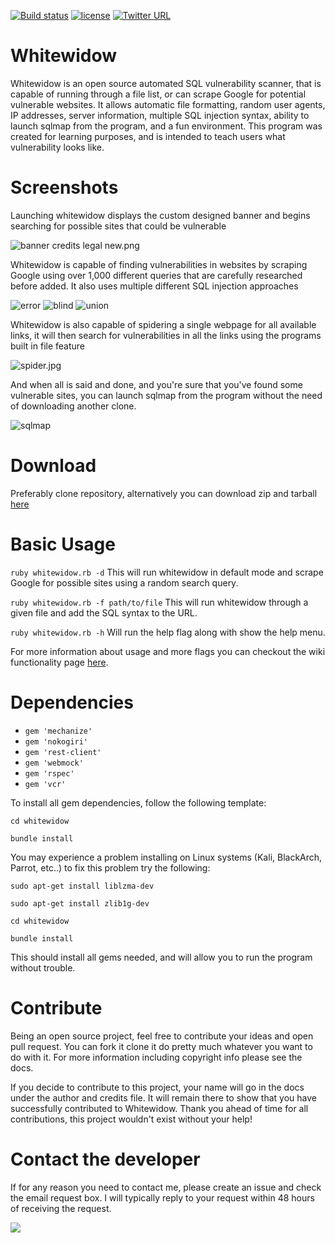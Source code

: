 ﻿[![Build status](https://ci.appveyor.com/api/projects/status/o1tucilwqrvxoy80/branch/master?svg=true)](https://ci.appveyor.com/project/Ekultek/whitewidow/branch/master)
[![license](https://img.shields.io/github/license/mashape/apistatus.svg?maxAge=2592000)](https://github.com/Ekultek/whitewidow/blob/master/docs/LICENSE.md)
[![Twitter URL](https://img.shields.io/twitter/url/http/shields.io.svg?style=social)](https://twitter.com/whitewidowsqli)

# Whitewidow
Whitewidow is an open source automated SQL vulnerability scanner, that is capable of running through a file list, or can
scrape Google for potential vulnerable websites. It allows automatic file formatting, random user agents, IP addresses, server information, multiple SQL injection syntax, ability to launch sqlmap from the program, and a fun environment. This program was created for learning purposes, and is intended to teach users what vulnerability looks like.

# Screenshots
Launching whitewidow displays the custom designed banner and begins searching for possible sites that could be vulnerable

![banner credits legal new.png](https://s24.postimg.org/3njorm3ut/whitewidow_banner.png)

Whitewidow is capable of finding vulnerabilities in websites by scraping Google using over 1,000 different queries that are carefully researched before added. It also uses multiple different SQL injection approaches

![error](https://s24.postimg.org/yryg8oo3p/sql_test_error_injection.png)
![blind](https://s24.postimg.org/97w6292px/sql_test_blind_injection.png)
![union](https://s24.postimg.org/lp2tpexvp/sql_test_union_injection.png)

Whitewidow is also capable of spidering a single webpage for all available links, it will then search for vulnerabilities in all the links using the programs built in file feature

![spider.jpg](https://s24.postimg.org/s5bsfi6f9/whitewidow_spider.png)

And when all is said and done, and you're sure that you've found some vulnerable sites, you can launch sqlmap from the program without the need of downloading another clone.

![sqlmap](https://s17.postimg.org/is53u576n/11_20_sqlmap.png)

# Download
Preferably clone repository, alternatively you can download zip and tarball [here](https://github.com/Ekultek/whitewidow/releases/tag/2.0)

# Basic Usage
`ruby whitewidow.rb -d` This will run whitewidow in default mode and scrape Google for possible sites using a random search query.

`ruby whitewidow.rb -f path/to/file` This will run whitewidow through a given file and add the SQL syntax to the URL.

`ruby whitewidow.rb -h` Will run the help flag along with show the help menu.

For more information about usage and more flags you can checkout the wiki functionality page [here](https://github.com/Ekultek/whitewidow/wiki/Functionality).

# Dependencies
 - `gem 'mechanize'`
 - `gem 'nokogiri'`
 - `gem 'rest-client'`
 - `gem 'webmock'`
 - `gem 'rspec'`
 - `gem 'vcr'`

To install all gem dependencies, follow the following template:

`cd whitewidow`

`bundle install`

You may experience a problem installing on Linux systems (Kali, BlackArch, Parrot, etc..) to fix this problem try the following:

`sudo apt-get install liblzma-dev`

`sudo apt-get install zlib1g-dev`

`cd whitewidow`

`bundle install`

This should install all gems needed, and will allow you to run the program without trouble.

# Contribute
Being an open source project, feel free to contribute your ideas and open pull request. You can fork it clone it do pretty
much whatever you want to do with it. For more information including copyright info please see the docs.

If you decide
to contribute to this project, your name will go in the docs under the author and credits file. It will remain there to
show that you have successfully contributed to Whitewidow. Thank you ahead of time for all contributions, this project
wouldn't exist without your help!

# Contact the developer
If for any reason you need to contact me, please create an issue and check the email request box. I will typically reply to your request within 48 hours of receiving the request.

<a href="https://zenhub.com"><img src="https://raw.githubusercontent.com/ZenHubIO/support/master/zenhub-badge.png"></a>
